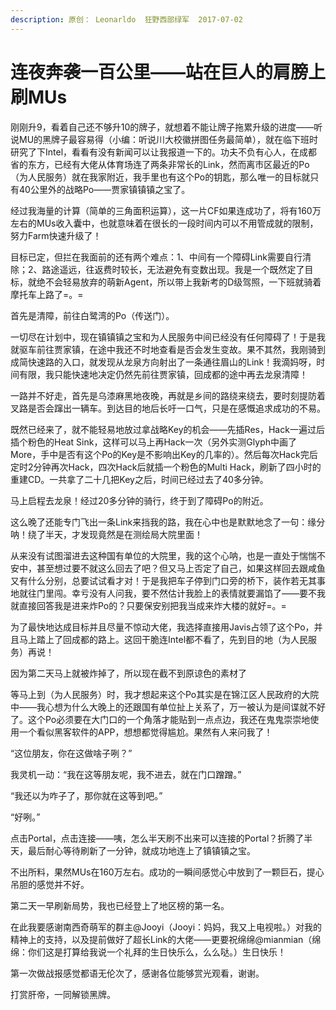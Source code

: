 ```yaml
---
description: 原创： Leonarldo  狂野西部绿军  2017-07-02
---
```


# 连夜奔袭一百公里——站在巨人的肩膀上刷MUs

刚刚升9，看着自己还不够升10的牌子，就想着不能让牌子拖累升级的进度——听说MU的黑牌子最容易得（小编：听说川大校徽拼图任务最简单），就在临下班时研究了下Intel，看看有没有新闻可以让我报道一下的。功夫不负有心人，在成都省的东方，已经有大佬从体育场连了两条非常长的Link，然而离市区最近的Po（为人民服务）就在我家附近，我手里也有这个Po的钥匙，那么唯一的目标就只有40公里外的战略Po——贾家镇镇镇之宝了。  


经过我海量的计算（简单的三角面积运算），这一片CF如果连成功了，将有160万左右的MUs收入囊中，也就意味着在很长的一段时间内可以不用管成就的限制，努力Farm快速升级了！  


目标已定，但拦在我面前的还有两个难点：1、中间有一个障碍Link需要自行清除；2、路途遥远，往返费时较长，无法避免有变数出现。我是一个既然定了目标，就绝不会轻易放弃的萌新Agent，所以带上我新考的D级驾照，一下班就骑着摩托车上路了=。=

首先是清障，前往白鹭湾的Po（传送门）。

一切尽在计划中，现在镇镇镇之宝和为人民服务中间已经没有任何障碍了！于是我就驱车前往贾家镇，在途中我还不时地查看是否会发生变故。果不其然，我刚骑到成简快速路的入口，就发现从龙泉方向射出了一条通往眉山的Link！我滴妈呀，时间有限，我只能快速地决定仍然先前往贾家镇，回成都的途中再去龙泉清障！

一路并不好走，首先是乌漆麻黑地夜晚，再就是乡间的路绕来绕去，要时刻提防着叉路是否会蹿出一辆车。到达目的地后长吁一口气，只是在感慨追求成功的不易。

既然已经来了，就不能轻易地放过拿战略Key的机会——先插Res，Hack一遍过后插个粉色的Heat Sink，这样可以马上再Hack一次（另外实测Glyph中画了More，手中是否有这个Po的Key是不影响出Key的几率的）。然后每次Hack完后定时2分钟再次Hack，四次Hack后就插一个粉色的Multi Hack，刷新了四小时的重建CD。一共拿了二十几把Key之后，时间已经过去了40多分钟。

马上启程去龙泉！经过20多分钟的骑行，终于到了障碍Po的附近。

这么晚了还能专门飞出一条Link来挡我的路，我在心中也是默默地念了一句：缘分呐！绕了半天，才发现竟然是在测绘局大院里面！

从来没有试图溜进去这种国有单位的大院里，我的这个心呐，也是一直处于惴惴不安中，甚至想过要不就这么回去了吧？但又马上否定了自己，如果这样回去跟咸鱼又有什么分别，总要试试看才对！于是我把车子停到门口旁的桥下，装作若无其事地就往门里闯。幸亏没有人问我，要不然估计我脸上的表情就要漏馅了——要不我就直接回答我是进来炸Po的？只要保安别把我当成来炸大楼的就好=。=

为了最快地达成目标并且尽量不惊动大佬，我选择直接用Javis占领了这个Po，并且马上踏上了回成都的路上。这回干脆连Intel都不看了，先到目的地（为人民服务）再说！

因为第二天马上就被炸掉了，所以现在截不到原谅色的素材了

等马上到（为人民服务）时，我才想起来这个Po其实是在锦江区人民政府的大院中——我心想为什么大晚上的还跟国有单位扯上关系了，万一被认为是间谍就不好了。这个Po必须要在大门口的一个角落才能贴到一点点边，我还在鬼鬼崇崇地使用一个看似黑客软件的APP，想想都觉得尴尬。果然有人来问我了！

“这位朋友，你在这做啥子咧？”

我灵机一动：“我在这等朋友呢，我不进去，就在门口蹭蹭。”

“我还以为咋子了，那你就在这等到吧。”

“好咧。”

点击Portal，点击连接——咦，怎么半天刷不出来可以连接的Portal？折腾了半天，最后耐心等待刷新了一分钟，就成功地连上了镇镇镇之宝。

不出所料，果然MUs在160万左右。成功的一瞬间感觉心中放到了一颗巨石，提心吊胆的感觉并不好。

第二天一早刷新局势，我也已经登上了地区榜的第一名。

在此我要感谢南西奇萌军的群主@Jooyi（Jooyi：妈妈，我又上电视啦。）对我的精神上的支持，以及提前做好了超长Link的大佬——更要祝绵绵@mianmian（绵绵：你们这是打算给我说一个礼拜的生日快乐么，么么哒。）生日快乐！

第一次做战报感觉都语无伦次了，感谢各位能够赏光观看，谢谢。

打赏肝帝，一同解锁黑牌。  


